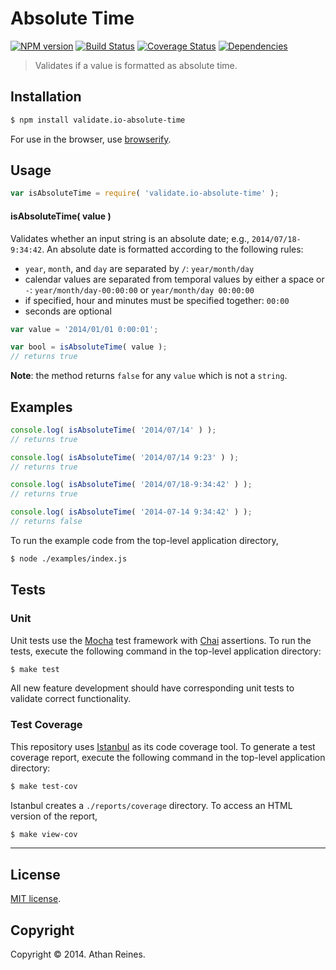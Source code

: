 Absolute Time
===
[![NPM version][npm-image]][npm-url] [![Build Status][travis-image]][travis-url] [![Coverage Status][coveralls-image]][coveralls-url] [![Dependencies][dependencies-image]][dependencies-url]

> Validates if a value is formatted as absolute time.


## Installation

``` bash
$ npm install validate.io-absolute-time
```

For use in the browser, use [browserify](https://github.com/substack/node-browserify).


## Usage

``` javascript
var isAbsoluteTime = require( 'validate.io-absolute-time' );
```

#### isAbsoluteTime( value )

Validates whether an input string is an absolute date; e.g., `2014/07/18-9:34:42`. An absolute date is formatted according to the following rules:

*	`year`, `month`, and `day` are separated by `/`: `year/month/day`
* 	calendar values are separated from temporal values by either a space or `-`: `year/month/day-00:00:00` or `year/month/day 00:00:00`
*	if specified, hour and minutes must be specified together: `00:00`
*	seconds are optional


``` javascript
var value = '2014/01/01 0:00:01';

var bool = isAbsoluteTime( value );
// returns true
```


__Note__: the method returns `false` for any `value` which is not a `string`.


## Examples

``` javascript
console.log( isAbsoluteTime( '2014/07/14' ) );
// returns true

console.log( isAbsoluteTime( '2014/07/14 9:23' ) );
// returns true

console.log( isAbsoluteTime( '2014/07/18-9:34:42' ) );
// returns true

console.log( isAbsoluteTime( '2014-07-14 9:34:42' ) );
// returns false
```

To run the example code from the top-level application directory,

``` bash
$ node ./examples/index.js
```


## Tests

### Unit

Unit tests use the [Mocha](http://visionmedia.github.io/mocha) test framework with [Chai](http://chaijs.com) assertions. To run the tests, execute the following command in the top-level application directory:

``` bash
$ make test
```

All new feature development should have corresponding unit tests to validate correct functionality.


### Test Coverage

This repository uses [Istanbul](https://github.com/gotwarlost/istanbul) as its code coverage tool. To generate a test coverage report, execute the following command in the top-level application directory:

``` bash
$ make test-cov
```

Istanbul creates a `./reports/coverage` directory. To access an HTML version of the report,

``` bash
$ make view-cov
```


---
## License

[MIT license](http://opensource.org/licenses/MIT). 


## Copyright

Copyright &copy; 2014. Athan Reines.


[npm-image]: http://img.shields.io/npm/v/validate.io-absolute-time.svg
[npm-url]: https://npmjs.org/package/validate.io-absolute-time

[travis-image]: http://img.shields.io/travis/validate-io/absolute-time/master.svg
[travis-url]: https://travis-ci.org/validate-io/absolute-time

[coveralls-image]: https://img.shields.io/coveralls/validate-io/absolute-time/master.svg
[coveralls-url]: https://coveralls.io/r/validate-io/absolute-time?branch=master

[dependencies-image]: http://img.shields.io/david/validate-io/absolute-time.svg
[dependencies-url]: https://david-dm.org/validate-io/absolute-time

[dev-dependencies-image]: http://img.shields.io/david/dev/validate-io/absolute-time.svg
[dev-dependencies-url]: https://david-dm.org/dev/validate-io/absolute-time

[github-issues-image]: http://img.shields.io/github/issues/validate-io/absolute-time.svg
[github-issues-url]: https://github.com/validate-io/absolute-time/issues
